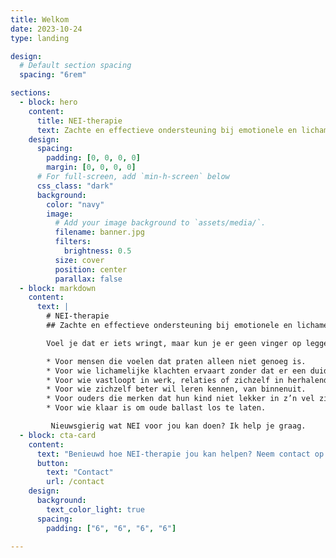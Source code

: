 ```yaml
---
title: Welkom
date: 2023-10-24
type: landing

design:
  # Default section spacing
  spacing: "6rem"

sections:
  - block: hero
    content:
      title: NEI-therapie
      text: Zachte en effectieve ondersteuning bij emotionele en lichamelijke klachten
    design:
      spacing:
        padding: [0, 0, 0, 0]
        margin: [0, 0, 0, 0]
      # For full-screen, add `min-h-screen` below
      css_class: "dark"
      background:
        color: "navy"
        image:
          # Add your image background to `assets/media/`.
          filename: banner.jpg
          filters:
            brightness: 0.5
          size: cover
          position: center
          parallax: false
  - block: markdown
    content:
      text: |
        # NEI-therapie
        ## Zachte en effectieve ondersteuning bij emotionele en lichamelijke klachten

        Voel je dat er iets wringt, maar kun je er geen vinger op leggen? NEI helpt je naar de kern.

        * Voor mensen die voelen dat praten alleen niet genoeg is.
        * Voor wie lichamelijke klachten ervaart zonder dat er een duidelijke oorzaak is te vinden.
        * Voor wie vastloopt in werk, relaties of zichzelf in herhalende patronen en wil begrijpen waarom.
        * Voor wie zichzelf beter wil leren kennen, van binnenuit.
        * Voor ouders die merken dat hun kind niet lekker in z’n vel zit.
        * Voor wie klaar is om oude ballast los te laten.

         Nieuwsgierig wat NEI voor jou kan doen? Ik help je graag.
  - block: cta-card
    content:
      text: "Benieuwd hoe NEI-therapie jou kan helpen? Neem contact op!"
      button:
        text: "Contact"
        url: /contact
    design:
      background:
        text_color_light: true
      spacing:
        padding: ["6", "6", "6", "6"]                   
       
---
```

